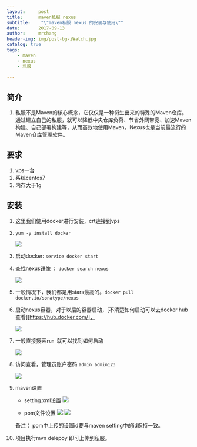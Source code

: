 ```yaml
---
layout:     post
title:      maven私服 nexus
subtitle:    "\"maven私服 nexus 的安装与使用\""
date:       2017-09-13
author:     mrchang
header-img: img/post-bg-iWatch.jpg
catalog: true
tags:
    - maven
    - nexus
    - 私服
    
---
```


## 简介
1. 私服不是Maven的核心概念，它仅仅是一种衍生出来的特殊的Maven仓库。通过建立自己的私服，就可以降低中央仓库负荷、节省外网带宽、加速Maven构建、自己部署构建等，从而高效地使用Maven。Nexus也是当前最流行的Maven仓库管理软件。

## 要求

1. vps一台
2. 系统centos7
3. 内存大于1g

## 安装

1. 这里我们使用docker进行安装，crt连接到vps

2. ` yum -y install docker `

    ![](http://ovwa7dn9w.bkt.clouddn.com/17-9-14/22748323.jpg)

3. 启动docker: `service docker start `

4. 查找nexus镜像 ： `docker search nexus`

   ![](http://ovwa7dn9w.bkt.clouddn.com/17-9-14/93572570.jpg)
   
5. 一般情况下，我们都是用stars最高的。`docker pull docker.io/sonatype/nexus`

6. 启动nexus容器，对于以后的容器启动，[不清楚如何启动可以去docker hub 查看][https://hub.docker.com/]，

    ![](http://ovwa7dn9w.bkt.clouddn.com/17-9-14/58578914.jpg)
    
7. 一般直接搜索`run `就可以找到如何启动

    ![](http://ovwa7dn9w.bkt.clouddn.com/17-9-14/87774408.jpg)
    
8. 访问查看，管理员账户密码 `admin admin123`

    ![](http://ovwa7dn9w.bkt.clouddn.com/17-9-14/45145189.jpg)
    
9. maven设置

    * setting.xml设置
        ![](http://ovwa7dn9w.bkt.clouddn.com/17-9-14/65102103.jpg)
        
    * pom文件设置
        ![](http://ovwa7dn9w.bkt.clouddn.com/17-9-14/12953066.jpg)
        ![](http://ovwa7dn9w.bkt.clouddn.com/17-9-14/81818372.jpg)

    备注： pom中上传的设置id要与maven setting中的id保持一致。

10. 项目执行mvn delepoy 即可上传到私服。

